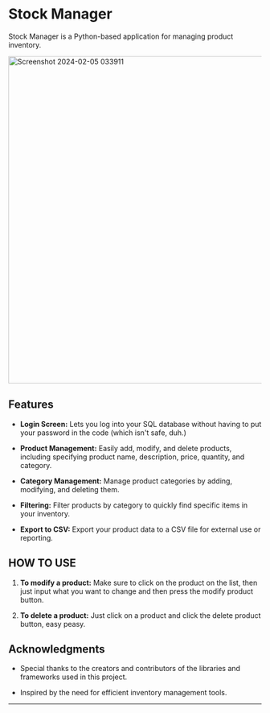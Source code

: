 # Stock Manager
Stock Manager is a Python-based application for managing product inventory.


<img src="https://github.com/thouay-baccam/gestion_de_stock/assets/144665060/3f43ee7f-a5b4-4b7b-8995-9b1b40b399f9" width="650" height="650" alt="Screenshot 2024-02-05 033911">

## Features

- **Login Screen:** Lets you log into your SQL database without having to put your password in the code (which isn't safe, duh.)

- **Product Management:** Easily add, modify, and delete products, including specifying product name, description, price, quantity, and category.

- **Category Management:** Manage product categories by adding, modifying, and deleting them.

- **Filtering:** Filter products by category to quickly find specific items in your inventory.

- **Export to CSV:** Export your product data to a CSV file for external use or reporting.

## HOW TO USE

1. **To modify a product:** Make sure to click on the product on the list, then just input what you want to change and then press the modify product button.

2. **To delete a product:** Just click on a product and click the delete product button, easy peasy.

## Acknowledgments

- Special thanks to the creators and contributors of the libraries and frameworks used in this project.

- Inspired by the need for efficient inventory management tools.

---
